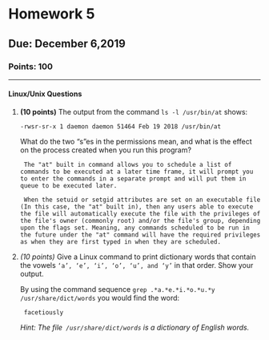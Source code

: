 # Homework 5
## Due: December 6,2019
### Points: 100
---
#### Linux/Unix Questions

1. **(10 points)** The output from the command `ls -l /usr/bin/at` shows:

    `-rwsr-sr-x 1 daemon daemon 51464 Feb 19 2018 /usr/bin/at`

    What do the two “s”es in the permissions mean, and what is the effect on the process created when you run this program?
    
        The "at" built in command allows you to schedule a list of commands to be executed at a later time frame, it will prompt you to enter the commands in a separate prompt and will put them in queue to be executed later.

        When the setuid or setgid attributes are set on an executable file (In this case, the "at" built in), then any users able to execute the file will automatically execute the file with the privileges of the file's owner (commonly root) and/or the file's group, depending upon the flags set. Meaning, any commands scheduled to be run in the future under the "at" command will have the required privileges as when they are first typed in when they are scheduled.

2. *(10 points)* Give a Linux command to print dictionary words that contain the vowels `‘a’, ‘e’, ‘i’, ‘o’, ‘u’, and ‘y’`
in that order. Show your output.

    By using the command sequence `grep .*a.*e.*i.*o.*u.*y /usr/share/dict/words` you would find the word:
            
        facetiously

    *Hint: The file` /usr/share/dict/words` is a dictionary of English words.*

    